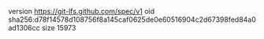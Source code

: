 version https://git-lfs.github.com/spec/v1
oid sha256:d78f14578d108756f8a145caf0625de0e60516904c2d67398fed84a0ad1306cc
size 15973

